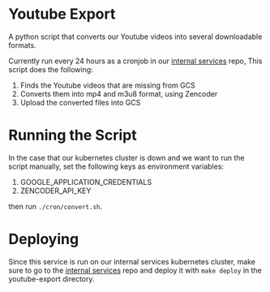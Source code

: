 # Youtube Export

A python script that converts our Youtube videos into several
downloadable formats.

Currently run every 24 hours as a cronjob in our [internal services](https://github.com/khan/internal-services) repo,
This script does the following:
  1. Finds the Youtube videos that are missing from GCS
  2. Converts them into mp4 and m3u8 format, using Zencoder
  3. Upload the converted files into GCS

# Running the Script

In the case that our kubernetes cluster is down and we want to run the script
manually, set the following keys as environment variables:
  1. GOOGLE_APPLICATION_CREDENTIALS
  2. ZENCODER_API_KEY

 then run `./cron/convert.sh`.

# Deploying

Since this service is run on our internal services kubernetes cluster, make
sure to go to the [internal services](https://github.com/khan/internal-services)
repo and deploy it with `make deploy` in the youtube-export directory.